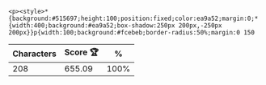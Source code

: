 `<p><style>*{background:#515697;height:100;position:fixed;color:ea9a52;margin:0;*{width:400;background:#ea9a52;box-shadow:250px 200px,-250px 200px}}p{width:100;background:#fcebeb;border-radius:50%;margin:0 150`

| Characters | Score 🏆 | %    |
| ---------- | -------- | ---- |
| 208        | 655.09   | 100% |
